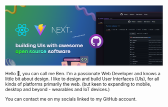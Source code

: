 ![profile banner](./github-profile-banner@3x.png)

Hello 👋, you can call me Ben. I'm a passionate Web Developer and knows a little bit about design. 
I like to design and build User Interfaces (UIs), for all kinds of platforms primarily  the web. (but keen to expanding to mobile, desktop and beyond - wearables and IoT devices.)

You can contact me on my socials linked to my GitHub account.

<!---
ben-dev10/ben-dev10 is a ✨ special ✨ repository because its `README.md` (this file) appears on your GitHub profile.
You can click the Preview link to take a look at your changes.
--->

